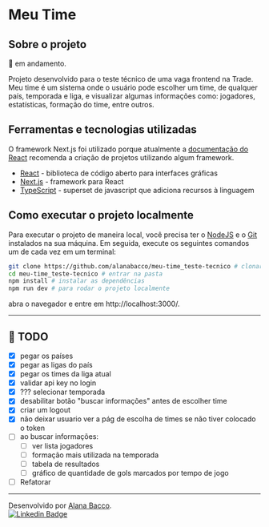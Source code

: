 # Meu Time

## Sobre o projeto

🚧 em andamento.

Projeto desenvolvido para o teste técnico de uma vaga frontend na Trade.
Meu time é um sistema onde o usuário pode escolher um time, de qualquer país, temporada e liga, e visualizar algumas informações como: jogadores, estatísticas, formação do time, entre outros.

## Ferramentas e tecnologias utilizadas

O framework Next.js foi utilizado porque atualmente a [documentação do React](https://pt-br.react.dev/learn/start-a-new-react-project) recomenda a criação de projetos utilizando algum framework.

- [React](https://react.dev/) - biblioteca de código aberto para interfaces gráficas
- [Next.js](https://nextjs.org/) - framework para React
- [TypeScript](https://www.typescriptlang.org/) - superset de javascript que adiciona recursos à linguagem

## Como executar o projeto localmente

Para executar o projeto de maneira local, você precisa ter o [NodeJS](https://nodejs.org/) e o [Git](https://git-scm.com/) instalados na sua máquina. Em seguida, execute os seguintes comandos um de cada vez em um terminal:

```bash
git clone https://github.com/alanabacco/meu-time_teste-tecnico # clonar o projeto
cd meu-time_teste-tecnico # entrar na pasta
npm install # instalar as dependências
npm run dev # para rodar o projeto localmente
```

abra o navegador e entre em http://localhost:3000/.

---

## 🚧 TODO

- [x] pegar os países
- [x] pegar as ligas do país
- [x] pegar os times da liga atual
- [x] validar api key no login
- [x] ??? selecionar temporada
- [x] desabilitar botão "buscar informações" antes de escolher time
- [x] criar um logout
- [x] não deixar usuario ver a pág de escolha de times se não tiver colocado o token
- [ ] ao buscar informações:
  - [ ] ver lista jogadores
  - [ ] formação mais utilizada na temporada
  - [ ] tabela de resultados
  - [ ] gráfico de quantidade de gols marcados por tempo de jogo
- [ ] Refatorar

---

Desenvolvido por [Alana Bacco](https://github.com/alanabacco). <br />
[![Linkedin Badge](https://img.shields.io/badge/-Linkedin-blue?style=flat-square&logo=Linkedin&logoColor=white&link=https://www.linkedin.com/in/alana-bacco/)](https://www.linkedin.com/in/alana-bacco/)

